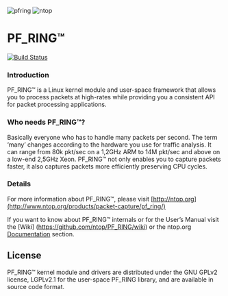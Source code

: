 ![pfring][pfring_logo] ![ntop][ntop_logo]
# PF_RING™

[![Build Status](https://travis-ci.org/ntop/PF_RING.png?branch=dev)](https://travis-ci.org/ntop/PF_RING)


### Introduction

PF_RING™ is a Linux kernel module and user-space framework that allows
you to process packets at high-rates while providing you a consistent
API for packet processing applications.

### Who needs PF_RING™?
Basically everyone who has to handle many packets per second. The term ‘many’ changes according to the hardware you use for traffic analysis. It can range from 80k pkt/sec on a 1,2GHz ARM to 14M pkt/sec and above on a low-end 2,5GHz Xeon. PF_RING™ not only enables you to capture packets faster, it also captures packets more efficiently preserving CPU cycles.

### Details
For more information about PF_RING™, please visit [http://ntop.org](http://www.ntop.org/products/packet-capture/pf_ring/)

If you want to know about PF_RING™ internals or for the User’s Manual visit the [Wiki] (https://github.com/ntop/PF_RING/wiki) or the ntop.org [Documentation](http://www.ntop.org/support/documentation/documentation/) section.

## License
PF_RING™ kernel module and drivers are distributed under the GNU GPLv2 license, LGPLv2.1 for the user-space PF_RING library, and are available in source code format.

[pfring_logo]: http://www.ntop.org/wp-content/uploads/2015/05/pf_ring-logo-150x150.png
[ntop_logo]: https://camo.githubusercontent.com/58e2a1ecfff62d8ecc9d74633bd1013f26e06cba/687474703a2f2f7777772e6e746f702e6f72672f77702d636f6e74656e742f75706c6f6164732f323031352f30352f6e746f702e706e67
